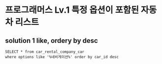# 프로그래머스 Lv.1 특정 옵션이 포함된 자동차 리스트

## solution 1 like, ordery by desc

```mysql
SELECT * from car_rental_company_car 
where options like '%네비게이션%' order by car_id desc 
```